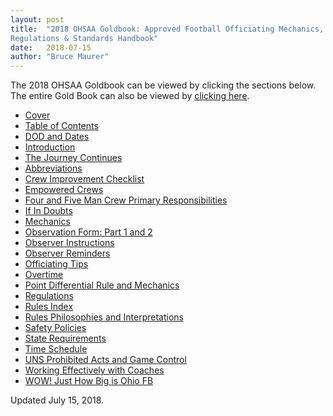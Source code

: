 ```yaml
---
layout: post
title:  "2018 OHSAA Goldbook: Approved Football Officiating Mechanics,
Regulations & Standards Handbook"
date:   2018-07-15
author: "Bruce Maurer"
---
```


The 2018 OHSAA Goldbook can be viewed by clicking the sections below. The entire
Gold Book can also be viewed by [clicking
here](http://www.ohsaa.org/Portals/0/Sports/Football/GoldBook.pdf).

* [Cover](https://storage.googleapis.com/ohsaa-websites/mechanics/gold-book/cover.pdf)
* [Table of Contents](https://storage.googleapis.com/ohsaa-websites/mechanics/gold-book/table_of_contents.pdf)
* [DOD and Dates](https://storage.googleapis.com/ohsaa-websites/mechanics/gold-book/bruce_maurer_bio.pdf)
* [Introduction](https://storage.googleapis.com/ohsaa-websites/mechanics/gold-book/introduction.pdf)
* [The Journey Continues](https://storage.googleapis.com/ohsaa-websites/mechanics/gold-book/journey_continues.pdf)
* [Abbreviations](https://storage.googleapis.com/ohsaa-websites/mechanics/gold-book/abbreviations.pdf)
* [Crew Improvement Checklist](https://storage.googleapis.com/ohsaa-websites/mechanics/gold-book/crew_improvement_checklist.pdf)
* [Empowered Crews](https://storage.googleapis.com/ohsaa-websites/mechanics/gold-book/empowered_crews.pdf)
* [Four and Five Man Crew Primary Responsibilities](https://storage.googleapis.com/ohsaa-websites/mechanics/gold-book/primary_responsibilities.pdf)
* [If In Doubts](https://storage.googleapis.com/ohsaa-websites/mechanics/gold-book/if_in_doubt.pdf)
* [Mechanics](https://storage.googleapis.com/ohsaa-websites/mechanics/gold-book/mechanics_brief_and_concise.pdf)
* [Observation Form: Part 1 and 2](https://storage.googleapis.com/ohsaa-websites/mechanics/gold-book/observer_forms.pdf)
* [Observer Instructions](https://storage.googleapis.com/ohsaa-websites/mechanics/gold-book/observer_instructions.pdf)
* [Observer Reminders](https://storage.googleapis.com/ohsaa-websites/mechanics/gold-book/observer_reminders.pdf)
* [Officiating Tips](https://storage.googleapis.com/ohsaa-websites/mechanics/gold-book/officiating_tips.pdf)
* [Overtime](https://storage.googleapis.com/ohsaa-websites/mechanics/gold-book/overtime.pdf)
* [Point Differential Rule and Mechanics](https://storage.googleapis.com/ohsaa-websites/mechanics/gold-book/point_differential.pdf)
* [Regulations](https://storage.googleapis.com/ohsaa-websites/mechanics/gold-book/regulations.pdf)
* [Rules Index](https://storage.googleapis.com/ohsaa-websites/mechanics/gold-book/rules_book_index.pdf)
* [Rules Philosophies and Interpretations](https://storage.googleapis.com/ohsaa-websites/mechanics/gold-book/rules_philosophies.pdf)
* [Safety Policies](https://storage.googleapis.com/ohsaa-websites/mechanics/gold-book/safety_policies.pdf)
* [State Requirements](https://storage.googleapis.com/ohsaa-websites/mechanics/gold-book/state_requirements.pdf)
* [Time Schedule](https://storage.googleapis.com/ohsaa-websites/mechanics/gold-book/time_schedule.pdf)
* [UNS Prohibited Acts and Game Control](https://storage.googleapis.com/ohsaa-websites/mechanics/gold-book/uns.pdf)
* [Working Effectively with Coaches](https://storage.googleapis.com/ohsaa-websites/mechanics/gold-book/working_effectively_with_coaches.pdf)
* [WOW! Just How Big is Ohio FB](https://storage.googleapis.com/ohsaa-websites/mechanics/gold-book/wow.pdf)

Updated July 15, 2018.
